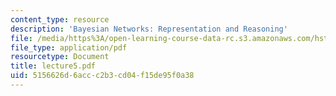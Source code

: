 ```yaml
---
content_type: resource
description: 'Bayesian Networks: Representation and Reasoning'
file: /media/https%3A/open-learning-course-data-rc.s3.amazonaws.com/hst-951j-medical-decision-support-spring-2003/5156626d6accc2b3cd04f15de95f0a38_lecture5.pdf
file_type: application/pdf
resourcetype: Document
title: lecture5.pdf
uid: 5156626d-6acc-c2b3-cd04-f15de95f0a38
---
```

